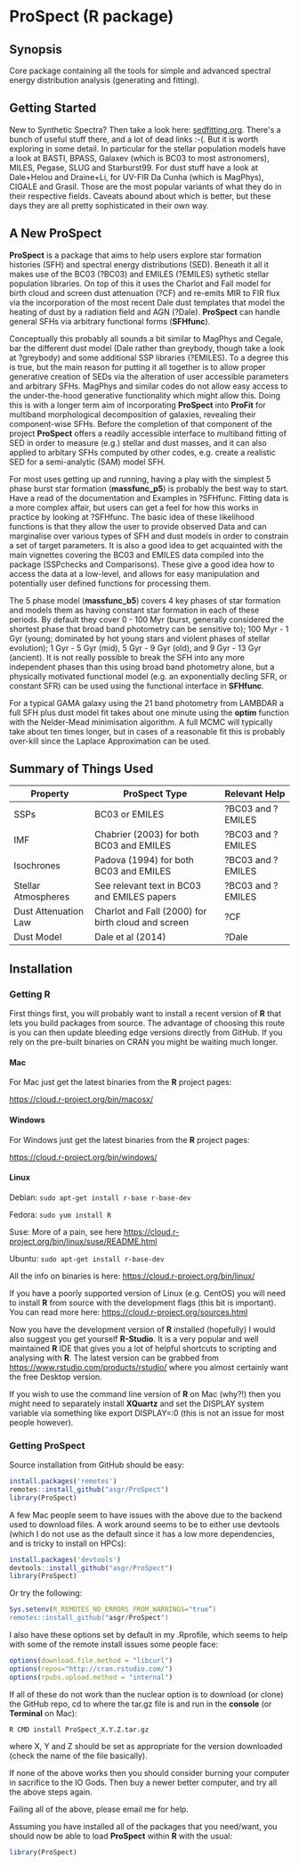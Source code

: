 # ProSpect (R package)

## Synopsis

Core package containing all the tools for simple and advanced spectral energy distribution analysis (generating and fitting).

## Getting Started

New to Synthetic Spectra? Then take a look here: [sedfitting.org](http://www.sedfitting.org/Models.html). There's a bunch of useful stuff there, and a lot of dead links :-(. But it is worth exploring in some detail. In particular for the stellar population models have a look at BASTI, BPASS, Galaxev (which is BC03 to most astronomers), MILES, Pegase, SLUG and Starburst99. For dust stuff have a look at Dale+Helou and Draine+Li, for UV-FIR Da Cunha (which is MagPhys), CIGALE and Grasil. Those are the most popular variants of what they do in their respective fields. Caveats abound about which is better, but these days they are all pretty sophisticated in their own way.

## A New ProSpect

**ProSpect** is a package that aims to help users explore star formation histories (SFH) and spectral energy distributions (SED). Beneath it all it makes use of the BC03 (?BC03) and EMILES (?EMILES) sythetic stellar population libraries. On top of this it uses the Charlot and Fall model for birth cloud and screen dust attenuation (?CF) and re-emits MIR to FIR flux via the incorporation of the most recent Dale dust templates that model the heating of dust by a radiation field and AGN (?Dale). **ProSpect** can handle general SFHs via arbitrary functional forms (**SFHfunc**).

Conceptually this probably all sounds a bit similar to MagPhys and Cegale, bar the different dust model (Dale rather than greybody, though take a look at ?greybody) and some additional SSP libraries (?EMILES). To a degree this is true, but the main reason for putting it all together is to allow proper generative creation of SEDs via the alteration of user accessible parameters and arbitrary SFHs. MagPhys and similar codes do not allow easy access to the under-the-hood generative functionality which might allow this. Doing this is with a longer term aim of incorporating **ProSpect** into **ProFit** for multiband morphological decomposition of galaxies, revealing their component-wise SFHs. Before the completion of that component of the project **ProSpect** offers a readily accessible interface to multiband fitting of SED in order to measure (e.g.) stellar and dust masses, and it can also applied to arbitary SFHs computed by other codes, e.g. create a realistic SED for a semi-analytic (SAM) model SFH.

For most uses getting up and running, having a play with the simplest 5 phase burst star formation (**massfunc_p5**) is probably the best way to start. Have a read of the documentation and Examples in ?SFHfunc. Fitting data is a more complex affair, but users can get a feel for how this works in practice by looking at ?SFHfunc. The basic idea of these likelihood functions is that they allow the user to provide observed Data and can marginalise over various types of SFH and dust models in order to constrain a set of target parameters. It is also a good idea to get acquainted with the main vignettes covering the BC03 and EMILES data compiled into the package (SSPchecks and Comparisons). These give a good idea how to access the data at a low-level, and allows for easy manipulation and potentially user defined functions for processing them.

The 5 phase model (**massfunc_b5**) covers 4 key phases of star formation and models them as having constant star formation in each of these periods. By default they cover 0 - 100 Myr (burst, generally considered the shortest phase that broad band photometry can be sensitive to); 100 Myr - 1 Gyr (young; dominated by hot young stars and violent phases of stellar evolution); 1 Gyr - 5 Gyr (mid), 5 Gyr - 9 Gyr (old), and 9 Gyr - 13 Gyr (ancient). It is not really possible to break the SFH into any more independent phases than this using broad band photometry alone, but a physically motivated functional model (e.g. an exponentially decling SFR, or constant SFR) can be used using the functional interface in **SFHfunc**.

For a typical GAMA galaxy using the 21 band photometry from LAMBDAR a full SFH plus dust model fit takes about one minute using the **optim** function with the Nelder-Mead minimisation algorithm. A full MCMC will typically take about ten times longer, but in cases of a reasonable fit this is probably over-kill since the Laplace Approximation can be used.

## Summary of Things Used

Property | ProSpect Type  |  Relevant Help
----------------- | -------------------- | ---------------
SSPs | BC03 or EMILES  |  ?BC03 and ?EMILES
IMF | Chabrier (2003) for both BC03 and EMILES  |  ?BC03 and ?EMILES
Isochrones | Padova (1994) for both BC03 and EMILES   |   ?BC03 and ?EMILES
Stellar Atmospheres  |  See relevant text in BC03 and EMILES papers |   ?BC03 and ?EMILES
Dust Attenuation Law | Charlot and Fall (2000) for birth cloud and screen   |  ?CF
Dust Model  |  Dale et al (2014)  |  ?Dale

## Installation

### Getting R

First things first, you will probably want to install a recent version of **R** that lets you build packages from source. The advantage of choosing this route is you can then update bleeding edge versions directly from GitHub. If you rely on the pre-built binaries on CRAN you might be waiting much longer.

#### Mac

For Mac just get the latest binaries from the **R** project pages:

<https://cloud.r-project.org/bin/macosx/>

#### Windows

For Windows just get the latest binaries from the **R** project pages:

<https://cloud.r-project.org/bin/windows/>

#### Linux

Debian:	`sudo apt-get install r-base r-base-dev`

Fedora:	`sudo yum install R`

Suse:	More of a pain, see here <https://cloud.r-project.org/bin/linux/suse/README.html>

Ubuntu:	`sudo apt-get install r-base-dev`

All the info on binaries is here: <https://cloud.r-project.org/bin/linux/>

If you have a poorly supported version of Linux (e.g. CentOS) you will need to install **R** from source with the development flags (this bit is important). You can read more here: <https://cloud.r-project.org/sources.html>

Now you have the development version of **R** installed (hopefully) I would also suggest you get yourself **R-Studio**. It is a very popular and well maintained **R** IDE that gives you a lot of helpful shortcuts to scripting and analysing with **R**. The latest version can be grabbed from <https://www.rstudio.com/products/rstudio/> where you almost certainly want the free Desktop version.

If you wish to use the command line version of **R** on Mac (why?!) then you might need to separately install **XQuartz** and set the DISPLAY system variable via something like export DISPLAY=:0 (this is not an issue for most people however).

### Getting ProSpect

Source installation from GitHub should be easy:

```R
install.packages('remotes')
remotes::install_github("asgr/ProSpect")
library(ProSpect)
```

A few Mac people seem to have issues with the above due to the backend used to download files. A work around seems to be to either use devtools (which I do not use as the default since it has a low more dependencies, and is tricky to install on HPCs):

```R
install.packages('devtools')
devtools::install_github("asgr/ProSpect")
library(ProSpect)
```

Or try the following:

```R
Sys.setenv(R_REMOTES_NO_ERRORS_FROM_WARNINGS="true”)
remotes::install_github("asgr/ProSpect")
```

I also have these options set by default in my .Rprofile, which seems to help with some of the remote install issues some people face:

```R
options(download.file.method = "libcurl")
options(repos="http://cran.rstudio.com/")
options(rpubs.upload.method = "internal")
```

If all of these do not work than the nuclear option is to download (or clone) the GitHub repo, cd to where the tar.gz file is and run in the **console** (or **Terminal** on Mac):

```console
R CMD install ProSpect_X.Y.Z.tar.gz
```

where X, Y and Z should be set as appropriate for the version downloaded (check the name of the file basically).

If none of the above works then you should consider burning your computer in sacrifice to the IO Gods. Then buy a newer better computer, and try all the above steps again.

Failing all of the above, please email me for help.

Assuming you have installed all of the packages that you need/want, you should now be able to load **ProSpect** within **R** with the usual:

```R
library(ProSpect)
```
